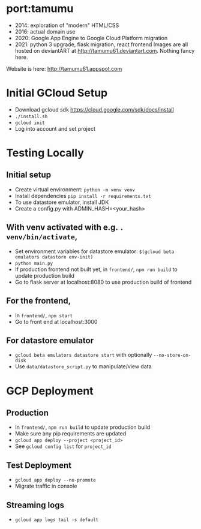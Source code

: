 # port:tamumu
* 2014: exploration of "modern" HTML/CSS
* 2016: actual domain use
* 2020: Google App Engine to Google Cloud Platform migration
* 2021: python 3 upgrade, flask migration, react frontend
Images are all hosted on deviantART at http://tamumu61.deviantart.com. Nothing fancy here.

Website is here: http://tamumu61.appspot.com

# Initial GCloud Setup
* Download gcloud sdk https://cloud.google.com/sdk/docs/install
* `./install.sh`
* `gcloud init`
* Log into account and set project

# Testing Locally
## Initial setup
* Create virtual environment: `python -m venv venv`
* Install dependencies `pip install -r requirements.txt`
* To use datastore emulator, install JDK
* Create a config.py with ADMIN_HASH=<your_hash>

## With venv activated with e.g. `. venv/bin/activate`,
* Set environment variables for datastore emulator: `$(gcloud beta emulators datastore env-init)`
* `python main.py`
* If production frontend not built yet, in `frontend/`, `npm run build` to update production build
* Go to flask server at localhost:8080 to use production build of frontend

## For the frontend,
* In `frontend/`, `npm start`
* Go to front end at localhost:3000

## For datastore emulator
* `gcloud beta emulators datastore start` with optionally `--no-store-on-disk`
* Use `data/datastore_script.py` to manipulate/view data

# GCP Deployment
## Production
* In `frontend/`, `npm run build` to update production build
* Make sure any pip requirements are updated
* `gcloud app deploy --project <project_id>`
* See `gcloud config list` for `project_id`

## Test Deployment
* `gcloud app deploy --no-promote`
* Migrate traffic in console

## Streaming logs
* `gcloud app logs tail -s default`